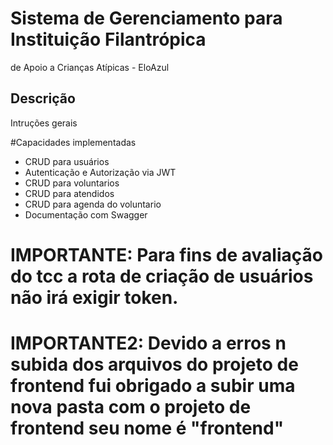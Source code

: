 # Sistema de Gerenciamento para Instituição Filantrópica
de Apoio a Crianças Atípicas - EloAzul
## Descrição
Intruções gerais


#Capacidades implementadas

- CRUD para usuários
- Autenticação e Autorização via JWT
- CRUD para voluntarios
- CRUD para atendidos
- CRUD para agenda do voluntario
- Documentação com Swagger


# IMPORTANTE: Para fins de avaliação do tcc a rota de criação de usuários não irá exigir token.
# IMPORTANTE2: Devido a erros n subida dos arquivos do projeto de frontend fui obrigado a subir uma nova pasta com o projeto de frontend seu nome é "frontend"
